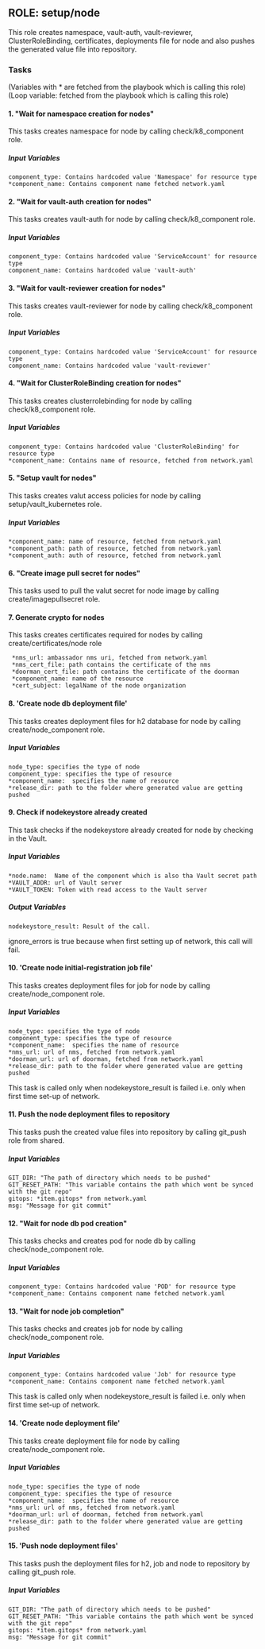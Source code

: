 ## ROLE: setup/node
This role creates namespace, vault-auth, vault-reviewer, ClusterRoleBinding, certificates, deployments file for node and also pushes the generated value file into repository.

### Tasks
(Variables with * are fetched from the playbook which is calling this role)
(Loop variable: fetched from the playbook which is calling this role)
#### 1. "Wait for namespace creation for nodes"
This tasks creates namespace for node by calling check/k8_component role.
##### Input Variables

    component_type: Contains hardcoded value 'Namespace' for resource type
    *component_name: Contains component name fetched network.yaml

#### 2. "Wait for vault-auth creation for nodes"
This tasks creates vault-auth for node by calling check/k8_component role.
##### Input Variables

    component_type: Contains hardcoded value 'ServiceAccount' for resource type
    component_name: Contains hardcoded value 'vault-auth'

#### 3. "Wait for vault-reviewer creation for nodes"
This tasks creates vault-reviewer for node by calling check/k8_component role.
##### Input Variables

    component_type: Contains hardcoded value 'ServiceAccount' for resource type
    component_name: Contains hardcoded value 'vault-reviewer'

#### 4. "Wait for ClusterRoleBinding creation for nodes"
This tasks creates clusterrolebinding for node by calling check/k8_component role.
##### Input Variables

    component_type: Contains hardcoded value 'ClusterRoleBinding' for resource type
    *component_name: Contains name of resource, fetched from network.yaml

#### 5. "Setup vault for nodes"
This tasks creates valut access policies for node by calling setup/vault_kubernetes role.
##### Input Variables

    *component_name: name of resource, fetched from network.yaml
    *component_path: path of resource, fetched from network.yaml
    *component_auth: auth of resource, fetched from network.yaml

#### 6. "Create image pull secret for nodes" 
This tasks used to pull the valut secret for node image by calling create/imagepullsecret role.

#### 7. Generate crypto for nodes
This tasks creates certificates required for nodes by calling create/certificates/node role

     *nms_url: ambassador nms uri, fetched from network.yaml
     *nms_cert_file: path contains the certificate of the nms
     *doorman_cert_file: path contains the certificate of the doorman
     *component_name: name of the resource
     *cert_subject: legalName of the node organization

#### 8. 'Create node db deployment file'
This tasks creates deployment files for h2 database for node by calling create/node_component role.
##### Input Variables

    node_type: specifies the type of node
    component_type: specifies the type of resource
    *component_name:  specifies the name of resource
    *release_dir: path to the folder where generated value are getting pushed

#### 9. Check if nodekeystore already created
This task checks if the nodekeystore already created for node by checking in the Vault.
##### Input Variables

    *node.name:  Name of the component which is also tha Vault secret path
    *VAULT_ADDR: url of Vault server
    *VAULT_TOKEN: Token with read access to the Vault server
##### Output Variables

    nodekeystore_result: Result of the call.
    
ignore_errors is true because when first setting up of network, this call will fail.    
    
#### 10. 'Create node initial-registration job file'
This tasks creates deployment files for job for node by calling create/node_component role.
##### Input Variables

    node_type: specifies the type of node
    component_type: specifies the type of resource
    *component_name:  specifies the name of resource
    *nms_url: url of nms, fetched from network.yaml
    *doorman_url: url of doorman, fetched from network.yaml
    *release_dir: path to the folder where generated value are getting pushed

This task is called only when nodekeystore_result is failed i.e. only when first time set-up of network.

#### 11. Push the node deployment files to repository
This tasks push the created value files into repository by calling git_push role from shared.
##### Input Variables
    GIT_DIR: "The path of directory which needs to be pushed"    
    GIT_RESET_PATH: "This variable contains the path which wont be synced with the git repo"
    gitops: *item.gitops* from network.yaml
    msg: "Message for git commit"

#### 12. "Wait for node db pod creation"
This tasks checks and creates pod for node db by calling check/node_component role.
##### Input Variables

    component_type: Contains hardcoded value 'POD' for resource type
    *component_name: Contains component name fetched network.yaml

#### 13. "Wait for node job completion"
This tasks checks and creates job for node by calling check/node_component role.
##### Input Variables

    component_type: Contains hardcoded value 'Job' for resource type
    *component_name: Contains component name fetched network.yaml

This task is called only when nodekeystore_result is failed i.e. only when first time set-up of network.

#### 14. 'Create node deployment file'
This tasks create deployment file for node by calling create/node_component role.
##### Input Variables

    node_type: specifies the type of node
    component_type: specifies the type of resource
    *component_name:  specifies the name of resource
    *nms_url: url of nms, fetched from network.yaml
    *doorman_url: url of doorman, fetched from network.yaml
    *release_dir: path to the folder where generated value are getting pushed

#### 15. 'Push node deployment files'
This tasks push the deployment files for h2, job and node to repository by calling git_push role.
##### Input Variables
    GIT_DIR: "The path of directory which needs to be pushed"    
    GIT_RESET_PATH: "This variable contains the path which wont be synced with the git repo"
    gitops: *item.gitops* from network.yaml
    msg: "Message for git commit"
    